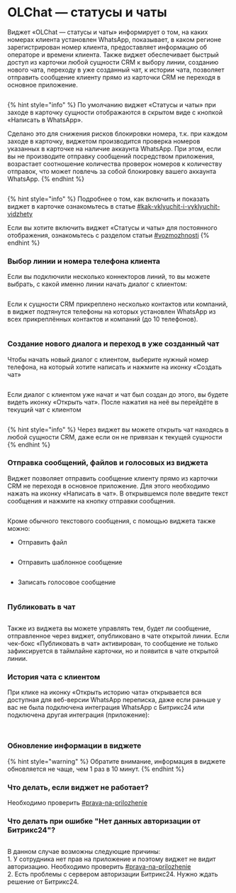 # OLChat — статусы и чаты

Виджет «OLChat — статусы и чаты» информирует о том, на каких номерах клиента установлен WhatsApp, показывает, в каком регионе зарегистрирован номер клиента, предоставляет информацию об операторе и времени клиента. Также виджет обеспечивает быстрый доступ из карточки любой сущности CRM к выбору линии, созданию нового чата, переходу в уже созданный чат, к истории чата, позволяет отправить сообщение клиенту прямо из карточки CRM не переходя в основное приложение.

<figure><img src="../../.gitbook/assets/image (1156).png" alt=""><figcaption></figcaption></figure>

{% hint style="info" %}
По умолчанию виджет «Статусы и чаты» при заходе в карточку сущности отображаются в скрытом виде с кнопкой «Написать в WhatsApp».

Сделано это для снижения рисков блокировки номера, т.к. при каждом заходе в карточку, виджетом производится проверка номеров указанных в карточке на наличие аккаунта WhatsApp. При этом, если вы не производите отправку сообщений посредством приложения, возрастает соотношение количества проверок номеров к количеству отправок, что может повлечь за собой блокировку вашего аккаунта WhatsApp.
{% endhint %}

<figure><img src="../../.gitbook/assets/image (1122).png" alt=""><figcaption></figcaption></figure>

{% hint style="info" %}
Подробнее о том, как включить и показать виджет в карточке ознакомьтесь в статье [#kak-vklyuchit-i-vyklyuchit-vidzhety](./#kak-vklyuchit-i-vyklyuchit-vidzhety "mention")

Если вы хотите включить виджет «Статусы и чаты» для постоянного отображения, ознакомьтесь с разделом статьи [#vozmozhnosti](../../ustanovka-i-nastroika/interfeisy-prilozheniya/opisanie-nastroek-prilozheniya.md#vozmozhnosti "mention")
{% endhint %}

### Выбор линии и номера телефона клиента

Если вы подключили несколько коннекторов линий, то вы можете выбрать, с какой именно линии начать диалог с клиентом:

<figure><img src="../../.gitbook/assets/image (1157).png" alt=""><figcaption></figcaption></figure>

Если к сущности CRM прикреплено несколько контактов или компаний, в виджет подтянутся телефоны на которых установлен WhatsApp из всех прикреплённых контактов и компаний (до 10 телефонов).

<figure><img src="../../.gitbook/assets/image (1147).png" alt=""><figcaption></figcaption></figure>

### Создание нового диалога и переход в уже созданный чат

Чтобы начать новый диалог с клиентом, выберите нужный номер телефона, на который хотите написать и нажмите на иконку «Создать чат»

<figure><img src="../../.gitbook/assets/image (1148).png" alt=""><figcaption></figcaption></figure>

Если диалог с клиентом уже начат и чат был создан до этого, вы будете видеть иконку «Открыть чат». После нажатия на неё вы перейдёте в текущий чат с клиентом

<figure><img src="../../.gitbook/assets/image (1149).png" alt=""><figcaption></figcaption></figure>

{% hint style="info" %}
Через виджет вы можете открыть чат находясь в любой сущности CRM, даже если он не привязан к текущей сущности
{% endhint %}

### Отправка сообщений, файлов и голосовых из виджета

Виджет позволяет отправить сообщение клиенту прямо из карточки CRM не переходя в основное приложение. Для этого необходимо нажать на иконку «Написать в чат». В открывшемся поле введите текст сообщения и нажмите на кнопку отправки сообщения.

<figure><img src="../../.gitbook/assets/image (1150).png" alt=""><figcaption></figcaption></figure>

Кроме обычного текстового сообщения, с помощью виджета также можно:

* Отправить файл

<figure><img src="../../.gitbook/assets/image (1151).png" alt=""><figcaption></figcaption></figure>

* Отправить шаблонное сообщение

<figure><img src="../../.gitbook/assets/image (1152).png" alt=""><figcaption></figcaption></figure>

* Записать голосовое сообщение

<figure><img src="../../.gitbook/assets/image (1158).png" alt=""><figcaption></figcaption></figure>

### Публиковать в чат

<figure><img src="../../.gitbook/assets/image (1155).png" alt=""><figcaption></figcaption></figure>

Также из виджета вы можете управлять тем, будет ли сообщение, отправленное через виджет, опубликовано в чате открытой линии. Если чек-бокс «Публиковать в чат» активирован, то сообщение не только зафиксируется в таймлайне карточки, но и появится в чате открытой линии.

### История чата с клиентом

При клике на иконку «Открыть историю чата» открывается вся доступная для веб-версии WhatsApp переписка, даже если раньше у вас не была подключена интеграция WhatsApp с Битрикс24 или подключена другая интеграция (приложение):

<figure><img src="../../.gitbook/assets/image (1154).png" alt=""><figcaption></figcaption></figure>

<figure><img src="../../.gitbook/assets/image (1144).png" alt=""><figcaption></figcaption></figure>

### Обновление информации в виджете

{% hint style="warning" %}
Обратите внимание, информация в виджете обновляется не чаще, чем 1 раз в 10 минут.
{% endhint %}

### Что делать, если виджет не работает?

Необходимо проверить [#prava-na-prilozhenie](../../ustanovka-i-nastroika/nastroika-prav-dlya-raboty-s-prilozheniem-olchat.md#prava-na-prilozhenie "mention")

### Что делать при ошибке "Нет данных авторизации от Битрикс24"?&#x20;

<figure><img src="../../.gitbook/assets/image (1104).png" alt=""><figcaption></figcaption></figure>

В данном случае возможны следующие причины:\
1\. У сотрудника нет прав на приложение и поэтому виджет не видит авторизацию. Необходимо проверить [#prava-na-prilozhenie](../../ustanovka-i-nastroika/nastroika-prav-dlya-raboty-s-prilozheniem-olchat.md#prava-na-prilozhenie "mention")\
2\. Есть проблемы с сервером авторизации Битрикс24. Нужно ждать решение от Битрикс24.&#x20;
